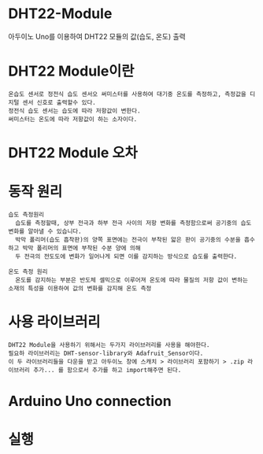 # DHT22-Module
아두이노 Uno를 이용하여 DHT22 모듈의 값(습도, 온도) 출력

# DHT22 Module이란
    
    온습도 센서로 정전식 습도 센서오 써미스터를 사용하여 대기중 온도를 측정하고, 측정값을 디지털 센서 신호로 출력할수 있다.
    정전식 습도 센서는 습도에 따라 저항값이 변한다.
    써미스터는 온도에 따라 저항값이 하는 소자이다.
    
# DHT22 Module 오차



# 동작 원리

    습도 측정원리
      습도를 측정할때, 상부 전극과 하부 전극 사이의 저항 변화를 측정함으로써 공기중의 습도 변화를 알아낼 수 있습니다.
      박막 폴리머(습도 흡착판)의 양쪽 표면에는 전극이 부착된 앏은 판이 공기중의 수분을 흡수하고 박막 폴리머의 표면에 부착된 수분 양에 의해
      두 전극의 전도도에 변화가 일어나게 되면 이를 감지하는 방식으로 습도를 출력한다.
      
    온도 측정 원리
      온도를 감지하는 부분은 반도체 셀믹으로 이루어져 온도에 따라 물질의 저항 값이 변하는 소재의 특성을 이용하여 값의 변화를 감지해 온도 측정

# 사용 라이브러리

    DHT22 Module을 사용하기 위해서는 두가지 라이브러리를 사용을 해야한다.
    필요하 라이브러리는 DHT-sensor-library와 Adafruit_Sensor이다.
    이 두 라이브러리들을 다운을 받고 아두이노 창에 스캐치 > 라이브러리 포함하기 > .zip 라이브러리 추가... 를 함으로서 추가를 하고 import해주면 된다.
    
# Arduino Uno connection



# 실행 
